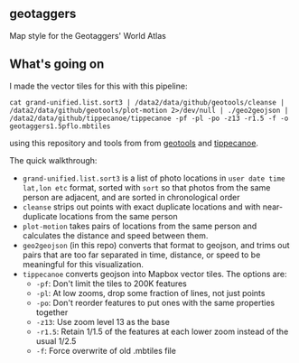 geotaggers
----------

Map style for the Geotaggers' World Atlas

What's going on
---------------

I made the vector tiles for this with this pipeline:

    cat grand-unified.list.sort3 | /data2/data/github/geotools/cleanse | /data2/data/github/geotools/plot-motion 2>/dev/null | ./geo2geojson | /data2/data/github/tippecanoe/tippecanoe -pf -pl -po -z13 -r1.5 -f -o geotaggers1.5pflo.mbtiles

using this repository and tools from from [geotools](https://github.com/ericfischer/geotools/)
and [tippecanoe](https://github.com/mapbox/tippecanoe).

The quick walkthrough:

 * <code>grand-unified.list.sort3</code> is a list of photo locations in <code>user date time lat,lon etc</code> format, sorted with <code>sort</code> so that photos from the same person are adjacent, and are sorted in chronological order
 * <code>cleanse</code> strips out points with exact duplicate locations and with near-duplicate locations from the same person
 * <code>plot-motion</code> takes pairs of locations from the same person and calculates the distance and speed between them.
 * <code>geo2geojson</code> (in this repo) converts that format to geojson, and trims out pairs that are too far separated in time, distance, or speed to be meaningful for this visualization.
 * <code>tippecanoe</code> converts geojson into Mapbox vector tiles. The options are:
   * <code>-pf</code>: Don't limit the tiles to 200K features
   * <code>-pl</code>: At low zooms, drop some fraction of lines, not just points
   * <code>-po</code>: Don't reorder features to put ones with the same properties together
   * <code>-z13</code>: Use zoom level 13 as the base
   * <code>-r1.5</code>: Retain 1/1.5 of the features at each lower zoom instead of the usual 1/2.5
   * <code>-f</code>: Force overwrite of old .mbtiles file
